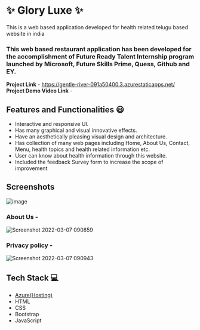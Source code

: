 # ✨ Glory Luxe ✨

This is a web based application developed for health related telugu based website in india

### This web based restaurant application has been developed for the accomplishment of Future Ready Talent Internship program launched by Microsoft, Future Skills Prime, Quess, Github and EY.


**Project Link** - https://gentle-river-091a50400.3.azurestaticapps.net/
**Project Demo Video Link** -


## Features and Functionalities 😃

- Interactive and responsive UI.
- Has many graphical and visual innovative effects.
- Have an aesthetically pleasing visual design and architecture.
- Has collection of many web pages including Home, About Us, Contact, Menu, health topics and health related information etc.
- User can know about health information through this website.
- Included the feedback Survey form to increase the scope of improvement 

## Screenshots

 ![image](https://user-images.githubusercontent.com/123230403/235203120-7f66d511-c87d-45f1-a7fa-7242e52eb78a.png)




   

### About Us -



![Screenshot 2022-03-07 090859](https://user-images.githubusercontent.com/98517345/156963803-135e9564-ca95-458e-9074-0d7aa2f7d586.jpg)


### Privacy policy -


![Screenshot 2022-03-07 090943](https://user-images.githubusercontent.com/98517345/156963849-e8ead038-b9ea-4320-9165-9f99cf00d9d2.jpg)



## Tech Stack 💻

- [Azure(Hosting)](https://azure.microsoft.com/en-in/features/azure-portal/)
- HTML
- CSS
- Bootstrap
- JavaScript

